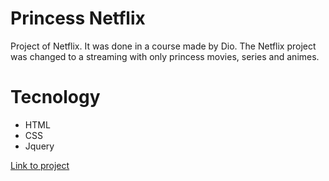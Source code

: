 # Princess Netflix

Project of Netflix. It was done in a course made by Dio. The Netflix project was changed to a streaming with only princess movies, series and animes.

# Tecnology

<ul>
    <li>HTML</li>
    <li>CSS</li>
    <li>Jquery</li>    
</ul>

<a href="https://fernandakagami.github.io/javaScript-projects/dio-netflix/" target="_blank">Link to project</a>